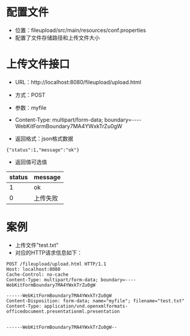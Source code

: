 
# 配置文件
* 位置：fileupload/src/main/resources/conf.properties
* 配置了文件存储路径和上传文件大小

# 上传文件接口
* URL：http://localhost:8080/fileupload/upload.html
* 方式：POST
* 参数：myfile
* Content-Type: multipart/form-data; boundary=----WebKitFormBoundary7MA4YWxkTrZu0gW

* 返回格式：json格式数据
````
{"status":1,"message":"ok"}
````
* 返回值可选值

|status|message|
|---|---|
|1|ok|
|0|上传失败|


# 案例
* 上传文件"test.txt"
* 对应的HTTP请求信息如下：

````
POST /fileupload/upload.html HTTP/1.1
Host: localhost:8080
Cache-Control: no-cache
Content-Type: multipart/form-data; boundary=----WebKitFormBoundary7MA4YWxkTrZu0gW

------WebKitFormBoundary7MA4YWxkTrZu0gW
Content-Disposition: form-data; name="myfile"; filename="test.txt"
Content-Type: application/vnd.openxmlformats-officedocument.presentationml.presentation


------WebKitFormBoundary7MA4YWxkTrZu0gW--
````
